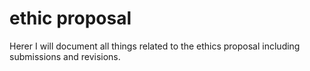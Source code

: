 # ethic proposal

Herer I will document all things related to the ethics proposal including submissions and revisions.
